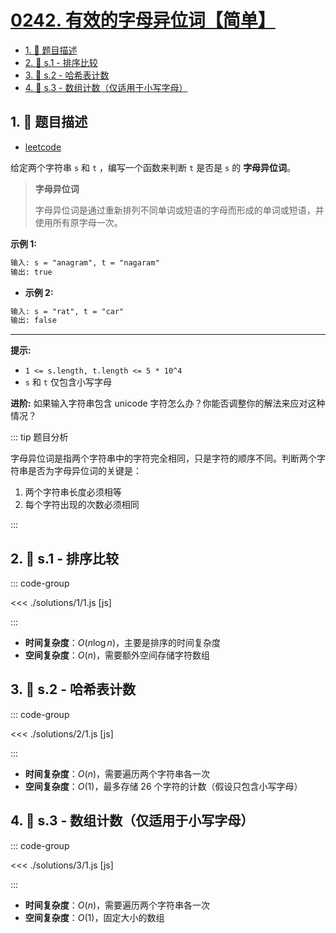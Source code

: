 # [0242. 有效的字母异位词【简单】](https://github.com/tnotesjs/TNotes.leetcode/tree/main/notes/0242.%20%E6%9C%89%E6%95%88%E7%9A%84%E5%AD%97%E6%AF%8D%E5%BC%82%E4%BD%8D%E8%AF%8D%E3%80%90%E7%AE%80%E5%8D%95%E3%80%91)

<!-- region:toc -->

- [1. 📝 题目描述](#1--题目描述)
- [2. 🎯 s.1 - 排序比较](#2--s1---排序比较)
- [3. 🎯 s.2 - 哈希表计数](#3--s2---哈希表计数)
- [4. 🎯 s.3 - 数组计数（仅适用于小写字母）](#4--s3---数组计数仅适用于小写字母)

<!-- endregion:toc -->

## 1. 📝 题目描述

- [leetcode](https://leetcode.cn/problems/valid-anagram/)

给定两个字符串 `s` 和 `t` ，编写一个函数来判断 `t` 是否是 `s` 的 **字母异位词**。

> **字母异位词**
>
> 字母异位词是通过重新排列不同单词或短语的字母而形成的单词或短语，并使用所有原字母一次。

**示例 1:**

```txt
输入: s = "anagram", t = "nagaram"
输出: true
```

- **示例 2:**

```txt
输入: s = "rat", t = "car"
输出: false
```

---

**提示:**

- `1 <= s.length, t.length <= 5 * 10^4`
- `s` 和 `t` 仅包含小写字母

**进阶:** 如果输入字符串包含 unicode 字符怎么办？你能否调整你的解法来应对这种情况？

::: tip 题目分析

字母异位词是指两个字符串中的字符完全相同，只是字符的顺序不同。判断两个字符串是否为字母异位词的关键是：

1. 两个字符串长度必须相等
2. 每个字符出现的次数必须相同

:::

## 2. 🎯 s.1 - 排序比较

::: code-group

<<< ./solutions/1/1.js [js]

:::

- **时间复杂度**：$O(n \log n)$，主要是排序的时间复杂度
- **空间复杂度**：$O(n)$，需要额外空间存储字符数组

## 3. 🎯 s.2 - 哈希表计数

::: code-group

<<< ./solutions/2/1.js [js]

:::

- **时间复杂度**：$O(n)$，需要遍历两个字符串各一次
- **空间复杂度**：$O(1)$，最多存储 26 个字符的计数（假设只包含小写字母）

## 4. 🎯 s.3 - 数组计数（仅适用于小写字母）

::: code-group

<<< ./solutions/3/1.js [js]

:::

- **时间复杂度**：$O(n)$，需要遍历两个字符串各一次
- **空间复杂度**：$O(1)$，固定大小的数组

